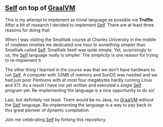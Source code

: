 ## [Self](selflanguage.org/) on top of [GraalVM](http://graalvm.org)

This is my attempt to implement as trivial language as possible via **Truffle**.
After a bit of research I decided to implement [Self](selflanguage.org/).
There are at least three reasons for doing that:

When I was visiting the Smalltalk course at Charles University in 
the middle of nineteen nineties we dedicated one hour to something _simpler_
than Smalltalk called [Self](selflanguage.org/). Smalltalk itself was quite
simple. Yet, surprisingly to us, the [Self](selflanguage.org/) language 
really is simpler. The _simplicity_ is one reason for trying to
re-implement it.

The other thing I learned in the course was that we don't have hardware
to run [Self](selflanguage.org/). A computer with 32MB of memory and SunOS
was needed and we had just poor Pentiums with at most four megabytes hardly running
Linux and X11. As a result I have not yet written and executed a single 
[Self](selflanguage.org/) program yet. Re-implementing the language is a nice
opportunity to do so!

Last, but definitely not least. There would be no Java, no [GraalVM](http://graalvm.org)
without the [Self](selflanguage.org/) language. Re-implementing the language 
is a way to pay back to this great pioneer of dynamic compilation.

Join me celebrating [Self](selflanguage.org/) by forking this repository.

